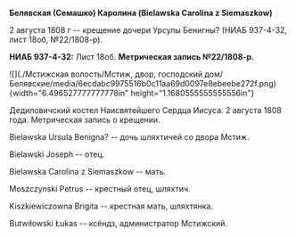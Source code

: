 **Белявская (Семашко) Каролина (Bielawska Carolina z Siemaszkow)**

2 августа 1808 г -- крещение дочери Урсулы Бенигны? (НИАБ 937-4-32, лист
18об, №22/1808-р).

**НИАБ 937-4-32:** Лист 18об. **Метрическая запись №22/1808-р.**

![](./Мстижская волость/Мстиж, двор, господский дом/Белявские/media/6ecdabc9975516b0c11aa69d0097e8ebeebe272f.png){width="6.496527777777778in"
height="1.1680555555555556in"}

Дедиловичский костел Наисвятейшего Сердца Иисуса. 2 августа 1808 года.
Метрическая запись о крещении.

Bielawska Ursula Benigna? -- дочь шляхтичей со двора Мстиж.

Bielawski Joseph -- отец.

Bielawska Carolina z Siemaszkow -- мать.

Moszczynski Petrus -- крестный отец, шляхтич.

Kiszkiewiczowna Brigita -- крестная мать, шляхтянка.

Butwiłowski Łukas -- ксёндз, администратор Мстижский.
